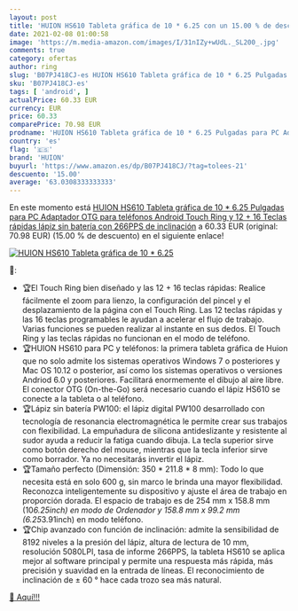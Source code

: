 ```yaml
---
layout: post
title: 'HUION HS610 Tableta gráfica de 10 * 6.25 con un 15.00 % de descuento'
date: 2021-02-08 01:00:58
image: 'https://m.media-amazon.com/images/I/31nIZy+wUdL._SL200_.jpg'
comments: true
category: ofertas
author: ring
slug: 'B07PJ418CJ-es HUION HS610 Tableta gráfica de 10 * 6.25 Pulgadas para PC...'
sku: 'B07PJ418CJ-es'
tags: [ 'android', ]
actualPrice: 60.33 EUR
currency: EUR
price: 60.33
comparePrice: 70.98 EUR
prodname: 'HUION HS610 Tableta gráfica de 10 * 6.25 Pulgadas para PC Adaptador OTG para teléfonos Android  Touch Ring y 12 + 16 Teclas rápidas  lápiz sin batería con 266PPS de inclinación'
country: 'es'
flag: '🇪🇸'
brand: 'HUION'
buyurl: 'https://www.amazon.es/dp/B07PJ418CJ/?tag=tolees-21'
descuento: '15.00'
average: '63.0308333333333'
---
```


En este momento está [HUION HS610 Tableta gráfica de 10 * 6.25 Pulgadas para PC Adaptador OTG para teléfonos Android  Touch Ring y 12 + 16 Teclas rápidas  lápiz sin batería con 266PPS de inclinación](https://www.amazon.es/dp/B07PJ418CJ/?tag=tolees-21) a 60.33 EUR (original: 70.98 EUR) (15.00 %  de descuento) en el siguiente enlace!

[![HUION HS610 Tableta gráfica de 10 * 6.25](https://m.media-amazon.com/images/I/31nIZy+wUdL._SL200_.jpg)](https://www.amazon.es/dp/B07PJ418CJ/?tag=tolees-21)

🔎:

- 🏆El Touch Ring bien diseñado y las 12 + 16 teclas rápidas: Realice fácilmente el zoom para lienzo, la configuración del pincel y el desplazamiento de la página con el Touch Ring. Las 12 teclas rápidas y las 16 teclas programables le ayudan a acelerar el flujo de trabajo. Varias funciones se pueden realizar al instante en sus dedos. El Touch Ring y las teclas rápidas no funcionan en el modo de teléfono.
- 🏆HUION HS610 para PC y teléfonos: la primera tableta gráfica de Huion que no solo admite los sistemas operativos Windows 7 o posteriores y Mac OS 10.12 o posterior, así como los sistemas operativos o versiones Andriod 6.0 y posteriores. Facilitará enormemente el dibujo al aire libre. El conector OTG (On-the-Go) será necesario cuando el lápiz HS610 se conecte a la tableta o al teléfono.
- 🏆Lápiz sin batería PW100: el lápiz digital PW100 desarrollado con tecnología de resonancia electromagnética le permite crear sus trabajos con flexibilidad. La empuñadura de silicona antideslizante y resistente al sudor ayuda a reducir la fatiga cuando dibuja. La tecla superior sirve como botón derecho del mouse, mientras que la tecla inferior sirve como borrador. Ya no necesitarás invertir el lápiz.
- 🏆Tamaño perfecto (Dimensión: 350 * 211.8 * 8 mm): Todo lo que necesita está en solo 600 g, sin marco le brinda una mayor flexibilidad. Reconozca inteligentemente su dispositivo y ajuste el área de trabajo en proporción dorada. El espacio de trabajo es de 254 mm x 158.8 mm (10*6.25inch) en modo de Ordenador y 158.8 mm x 99.2 mm (6.25*3.91inch) en modo teléfono.
- 🏆Chip avanzado con función de inclinación: admite la sensibilidad de 8192 niveles a la presión del lápiz, altura de lectura de 10 mm, resolución 5080LPI, tasa de informe 266PPS, la tableta HS610 se aplica mejor al software principal y permite una respuesta más rápida, más precisión y suavidad en la entrada de líneas. El reconocimiento de inclinación de ± 60 ° hace cada trozo sea más natural.

[🛒 Aquí!!!](https://www.amazon.es/dp/B07PJ418CJ/?tag=tolees-21)
